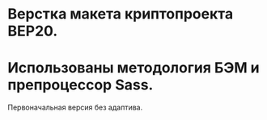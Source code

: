 Верстка макета криптопроекта BEP20.
====
Использованы методология БЭМ и препроцессор Sass.
====
Первоначальная версия без адаптива.
